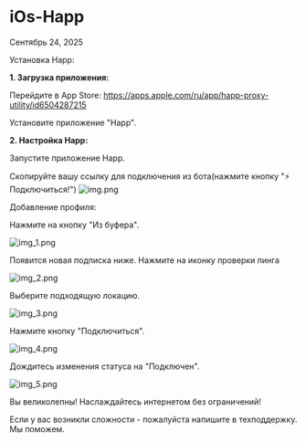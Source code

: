 # **iOs-Happ**

Сентябрь 24, 2025

Установка Happ:

**1. Загрузка приложения:**

Перейдите в App Store: https://apps.apple.com/ru/app/happ-proxy-utility/id6504287215

Установите приложение "Happ".

**2. Настройка Happ:**

Запустите приложение Happ.

Скопируйте вашу ссылку для подключения из бота(нажмите кнопку "⚡️ Подключиться!")
![img.png](link.png)

Добавление профиля:

Нажмите на кнопку "Из буфера".

![img_1.png](img_1.jpg)


Появится новая подписка ниже. 
Нажмите на иконку проверки пинга 

![img_2.png](img_2.jpg)


Выберите подходящую локацию. 

![img_3.png](img_3.jpg)


Нажмите кнопку "Подключиться".

![img_4.png](img_4.jpg)


Дождитесь изменения статуса на "Подключен".

![img_5.png](img_5.jpg)


Вы великолепны! Наслаждайтесь интернетом без ограничений!

Если у вас возникли сложности - пожалуйста напишите в техподдержку. Мы поможем. 